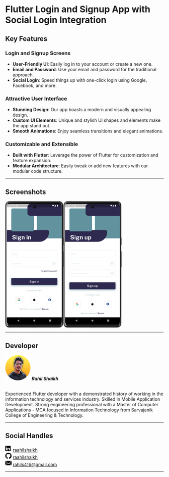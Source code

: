 # Flutter Login and Signup App with Social Login Integration

## Key Features

### Login and Signup Screens
- **User-Friendly UI**: Easily log in to your account or create a new one.
- **Email and Password**: Use your email and password for the traditional approach.
- **Social Login**: Speed things up with one-click login using Google, Facebook, and more.

### Attractive User Interface
- **Stunning Design**: Our app boasts a modern and visually appealing design.
- **Custom UI Elements**: Unique and stylish UI shapes and elements make the app stand out.
- **Smooth Animations**: Enjoy seamless transitions and elegant animations.

### Customizable and Extensible
- **Built with Flutter**: Leverage the power of Flutter for customization and feature expansion.
- **Modular Architecture**: Easily tweak or add new features with our modular code structure.

---

## Screenshots

<div style="display: flex; flex-direction: row;">
    <img src="images/singin_screen.png" alt="Screen 1" width="185" height="400">
    <img src="images/singup_screen.png" alt="Screen 2" width="185" height="400">
</div>

---

## Developer

<img src="ReadMeFileData/profile-icon.png" alt="Developer Image" width= 80px height= 80px border-radius= 50% >
<b><i>Rahil Shaikh</i></b>
<br>
<br>
<p>Experienced Flutter developer with a demonstrated history of working in the information technology and services industry. Skilled in Mobile Application Development. Strong engineering professional with a Master of Computer Applications - MCA focused in Information Technology from Sarvajanik College of Engineering & Technology.</p>

---

## Social Handles

<div style="display: inline-block; text-align: center;">
    <img src="ReadMeFileData/linkedin.png" alt="linkedin" width="20" height="20">
    <a href="https://www.linkedin.com/in/raahilshaikh/">raahilshaikh</a>
</div>
<br>
<div style="display: inline-block; text-align: center;">
    <img src="ReadMeFileData/github.png" alt="github" width="20" height="20">
    <a href="https://github.com/RaahilShaikh">raahilshaikh</a>
</div>
<br>
<div style="display: inline-block; text-align: center;">
    <img src="ReadMeFileData/mail.png" alt="mail" width="20" height="20">
    <a href="mailto:rahils416@gmail.com">rahils416@gmail.com</a>
</div>

---